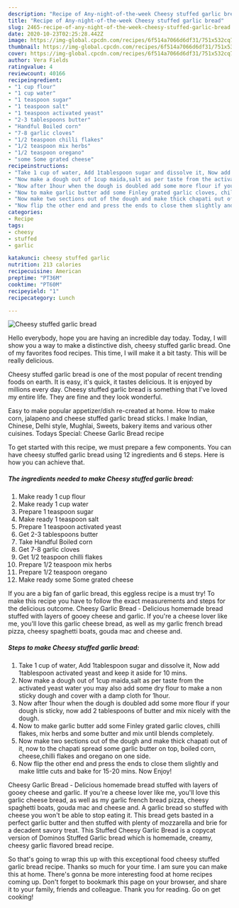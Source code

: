 ```yaml
---
description: "Recipe of Any-night-of-the-week Cheesy stuffed garlic bread"
title: "Recipe of Any-night-of-the-week Cheesy stuffed garlic bread"
slug: 2465-recipe-of-any-night-of-the-week-cheesy-stuffed-garlic-bread
date: 2020-10-23T02:25:28.442Z
image: https://img-global.cpcdn.com/recipes/6f514a7066d6df31/751x532cq70/cheesy-stuffed-garlic-bread-recipe-main-photo.jpg
thumbnail: https://img-global.cpcdn.com/recipes/6f514a7066d6df31/751x532cq70/cheesy-stuffed-garlic-bread-recipe-main-photo.jpg
cover: https://img-global.cpcdn.com/recipes/6f514a7066d6df31/751x532cq70/cheesy-stuffed-garlic-bread-recipe-main-photo.jpg
author: Vera Fields
ratingvalue: 4
reviewcount: 40166
recipeingredient:
- "1 cup flour"
- "1 cup water"
- "1 teaspoon sugar"
- "1 teaspoon salt"
- "1 teaspoon activated yeast"
- "2-3 tablespoons butter"
- "Handful Boiled corn"
- "7-8 garlic cloves"
- "1/2 teaspoon chilli flakes"
- "1/2 teaspoon mix herbs"
- "1/2 teaspoon oregano"
- "some Some grated cheese"
recipeinstructions:
- "Take 1 cup of water, Add 1tablespoon sugar and dissolve it, Now add 1tablespoon activated yeast and keep it aside for 10 mins."
- "Now make a dough out of 1cup maida,salt as per taste from the activated yeast water you may also add some dry flour to make a non sticky dough and cover with a damp cloth for 1hour."
- "Now after 1hour when the dough is doubled add some more flour if your dough is sticky, now add 2 tablespoons of butter and mix nicely with the dough."
- "Now to make garlic butter add some Finley grated garlic cloves, chilli flakes, mix herbs and some butter and mix until blends completely."
- "Now make two sections out of the dough and make thick chapati out of it, now to the chapati spread some garlic butter on top, boiled corn, cheese,chilli flakes and oregano on one side."
- "Now flip the other end and press the ends to close them slightly and make little cuts and bake for 15-20 mins. Now Enjoy!"
categories:
- Recipe
tags:
- cheesy
- stuffed
- garlic

katakunci: cheesy stuffed garlic 
nutrition: 213 calories
recipecuisine: American
preptime: "PT36M"
cooktime: "PT60M"
recipeyield: "1"
recipecategory: Lunch

---
```



![Cheesy stuffed garlic bread](https://img-global.cpcdn.com/recipes/6f514a7066d6df31/751x532cq70/cheesy-stuffed-garlic-bread-recipe-main-photo.jpg)

Hello everybody, hope you are having an incredible day today. Today, I will show you a way to make a distinctive dish, cheesy stuffed garlic bread. One of my favorites food recipes. This time, I will make it a bit tasty. This will be really delicious.

Cheesy stuffed garlic bread is one of the most popular of recent trending foods on earth. It is easy, it's quick, it tastes delicious. It is enjoyed by millions every day. Cheesy stuffed garlic bread is something that I've loved my entire life. They are fine and they look wonderful.

Easy to make popular appetizer/dish re-created at home. How to make corn, jalapeno and cheese stuffed garlic bread sticks. I make Indian, Chinese, Delhi style, Mughlai, Sweets, bakery items and various other cuisines. Todays Special: Cheese Garlic Bread recipe


To get started with this recipe, we must prepare a few components. You can have cheesy stuffed garlic bread using 12 ingredients and 6 steps. Here is how you can achieve that.

<!--inarticleads1-->

##### The ingredients needed to make Cheesy stuffed garlic bread:

1. Make ready 1 cup flour
1. Make ready 1 cup water
1. Prepare 1 teaspoon sugar
1. Make ready 1 teaspoon salt
1. Prepare 1 teaspoon activated yeast
1. Get 2-3 tablespoons butter
1. Take Handful Boiled corn
1. Get 7-8 garlic cloves
1. Get 1/2 teaspoon chilli flakes
1. Prepare 1/2 teaspoon mix herbs
1. Prepare 1/2 teaspoon oregano
1. Make ready some Some grated cheese


If you are a big fan of garlic bread, this eggless recipe is a must try! To make this recipe you have to follow the exact measurements and steps for the delicious outcome. Cheesy Garlic Bread - Delicious homemade bread stuffed with layers of gooey cheese and garlic. If you&#39;re a cheese lover like me, you&#39;ll love this garlic cheese bread, as well as my garlic french bread pizza, cheesy spaghetti boats, gouda mac and cheese and. 

<!--inarticleads2-->

##### Steps to make Cheesy stuffed garlic bread:

1. Take 1 cup of water, Add 1tablespoon sugar and dissolve it, Now add 1tablespoon activated yeast and keep it aside for 10 mins.
1. Now make a dough out of 1cup maida,salt as per taste from the activated yeast water you may also add some dry flour to make a non sticky dough and cover with a damp cloth for 1hour.
1. Now after 1hour when the dough is doubled add some more flour if your dough is sticky, now add 2 tablespoons of butter and mix nicely with the dough.
1. Now to make garlic butter add some Finley grated garlic cloves, chilli flakes, mix herbs and some butter and mix until blends completely.
1. Now make two sections out of the dough and make thick chapati out of it, now to the chapati spread some garlic butter on top, boiled corn, cheese,chilli flakes and oregano on one side.
1. Now flip the other end and press the ends to close them slightly and make little cuts and bake for 15-20 mins. Now Enjoy!


Cheesy Garlic Bread - Delicious homemade bread stuffed with layers of gooey cheese and garlic. If you&#39;re a cheese lover like me, you&#39;ll love this garlic cheese bread, as well as my garlic french bread pizza, cheesy spaghetti boats, gouda mac and cheese and. A garlic bread so stuffed with cheese you won&#39;t be able to stop eating it. This bread gets basted in a perfect garlic butter and then stuffed with plenty of mozzarella and brie for a decadent savory treat. This Stuffed Cheesy Garlic Bread is a copycat version of Dominos Stuffed Garlic bread which is homemade, creamy, cheesy garlic flavored bread recipe. 

So that's going to wrap this up with this exceptional food cheesy stuffed garlic bread recipe. Thanks so much for your time. I am sure you can make this at home. There's gonna be more interesting food at home recipes coming up. Don't forget to bookmark this page on your browser, and share it to your family, friends and colleague. Thank you for reading. Go on get cooking!
